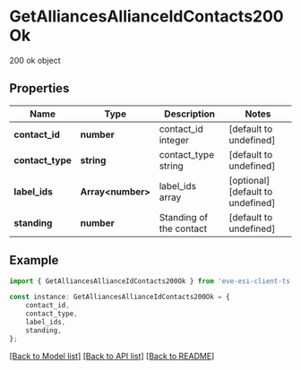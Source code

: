 # GetAlliancesAllianceIdContacts200Ok

200 ok object

## Properties

Name | Type | Description | Notes
------------ | ------------- | ------------- | -------------
**contact_id** | **number** | contact_id integer | [default to undefined]
**contact_type** | **string** | contact_type string | [default to undefined]
**label_ids** | **Array&lt;number&gt;** | label_ids array | [optional] [default to undefined]
**standing** | **number** | Standing of the contact | [default to undefined]

## Example

```typescript
import { GetAlliancesAllianceIdContacts200Ok } from 'eve-esi-client-ts';

const instance: GetAlliancesAllianceIdContacts200Ok = {
    contact_id,
    contact_type,
    label_ids,
    standing,
};
```

[[Back to Model list]](../README.md#documentation-for-models) [[Back to API list]](../README.md#documentation-for-api-endpoints) [[Back to README]](../README.md)
